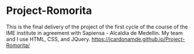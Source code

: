 # Project-Romorita
This is the final delivery of the project of the first cycle of the course of the IME institute in agreement with Sapiensa - Alcaldia de Medellin. My team and I use HTML, CSS, and JQuery. https://jcardonamde.github.io/Project-Romorita/

